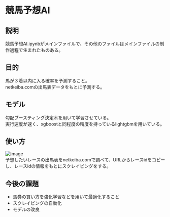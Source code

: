 # 競馬予想AI
## 説明
競馬予想AI.ipynbがメインファイルで、その他のファイルはメインファイルの制作過程で生まれたものある。
## 目的  
馬が３着以内に入る確率を予測すること。  
netkeiba.comの出馬表データをもとに予測する。

## モデル  
勾配ブースティング決定木を用いて学習させている。  
実行速度が速く、xgboostと同程度の精度を持っているlightgbmを用いている。

## 使い方  
![image](https://user-images.githubusercontent.com/62131201/120872457-c6464080-c5d9-11eb-8874-7e8158ab7e14.png)  
予想したいレースの出馬表をnetkeiba.comで調べて、URLからレースidをコピーし、レースidの情報をもとにスクレイピングをする。

## 今後の課題
- 馬券の買い方を強化学習などを用いて最適化すること
- スクレイピングの自動化
- モデルの改良
